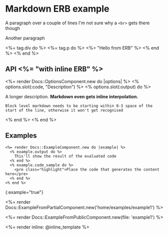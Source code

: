 # Markdown ERB example

A paragraph over a couple of lines
I'm not sure why a `<br>` gets there though

Another paragraph

<%= tag.div do %>
  <%= tag.p do %>
    <%= "Hello from ERB" %>
  <% end %>
<% end %>

## API <%= "with inline ERB" %>

<%= render Docs::OptionsComponent.new do |options| %>
  <% options.slot(:code, "Description") %>
  <% options.slot(:output) do %>

A longer description. **Markdown even gets inline interpolation.**

```
Block level markdown needs to be starting within 0-3 space of the start of the line, otherwise it won't get recognised
```

  <% end %>
<% end %>

## Examples

```erb
<%= render Docs::ExampleComponent.new do |example| %>
  <% example.output do %>
    This'll show the result of the evaluated code
  <% end %>
  <% example.code_sample do %>
    <pre class="highlight">Place the code that generates the content here</pre>
  <% end %>
<% end %>
```
{:example="true"}

<%= render Docs::ExampleFromPartialComponent.new('home/examples/example1') %>

<%= render Docs::ExampleFromPublicComponent.new(file: 'example1') %>

<%= render inline: @inline_template %>

